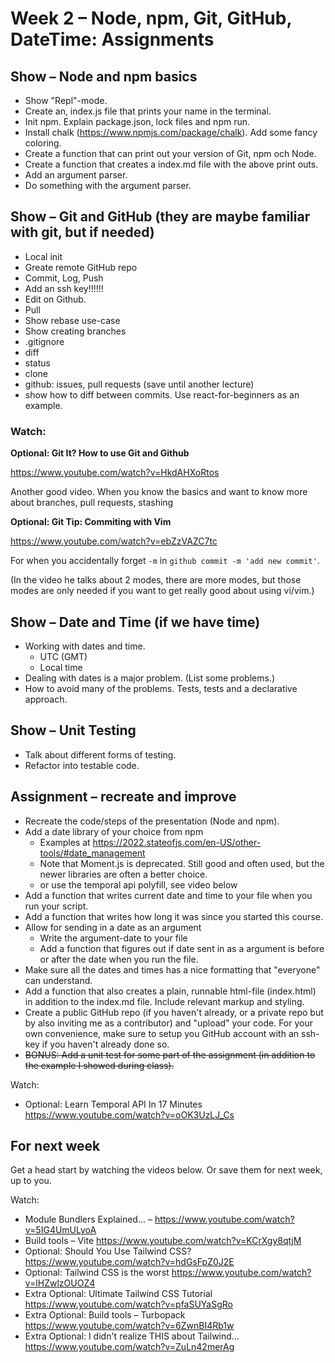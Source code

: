 # Week 2 – Node, npm, Git, GitHub, DateTime: Assignments

## Show – Node and npm basics

* Show "Repl"-mode.
* Create an, index.js file that prints your name in the terminal.
* Init npm. Explain package.json, lock files and npm run.
* Install chalk (https://www.npmjs.com/package/chalk). Add some fancy coloring.
* Create a function that can print out your version of Git, npm och Node.
* Create a function that creates a index.md file with the above print outs.
* Add an argument parser.
* Do something with the argument parser.

## Show – Git and GitHub (they are maybe familiar with git, but if needed)

* Local init
* Greate remote GitHub repo
* Commit, Log, Push
* Add an ssh key!!!!!!
* Edit on Github.
* Pull
* Show rebase use-case
* Show creating branches
* .gitignore
* diff
* status
* clone
* github: issues, pull requests (save until another lecture)
* show how to diff between commits. Use react-for-beginners as an example.

### Watch:

**Optional: Git It? How to use Git and Github**

https://www.youtube.com/watch?v=HkdAHXoRtos

Another good video. When you know the basics and want to know more about
branches, pull requests, stashing

**Optional: Git Tip: Commiting with Vim**

https://www.youtube.com/watch?v=ebZzVAZC7tc

For when you accidentally forget `-m` in `github commit -m 'add new commit'`.

(In the video he talks about 2 modes, there are more modes, but those modes are
only needed if you want to get really good about using vi/vim.)

## Show – Date and Time (if we have time)

* Working with dates and time.
    - UTC (GMT)
    - Local time
* Dealing with dates is a major problem. (List some problems.)
* How to avoid many of the problems. Tests, tests and a declarative approach.

## Show – Unit Testing

* Talk about different forms of testing.
* Refactor into testable code.

## Assignment – recreate and improve

* Recreate the code/steps of the presentation (Node and npm).
* Add a date library of your choice from npm
    * Examples at https://2022.stateofjs.com/en-US/other-tools/#date_management
    * Note that Moment.js is deprecated. Still good and often used, but the
      newer libraries are often a better choice.
    * or use the temporal api polyfill, see video below
* Add a function that writes current date and time to your file when you run
  your script.
* Add a function that writes how long it was since you started this course.
* Allow for sending in a date as an argument
    - Write the argument-date to your file
    - Add a function that figures out if date sent in as a argument is before or
      after the date when you run the file.
* Make sure all the dates and times has a nice formatting that "everyone" can
  understand.
* Add a function that also creates a plain, runnable html-file (index.html) in
  addition to the index.md file. Include relevant markup and styling.
* Create a public GitHub repo (if you haven't already, or a private repo but by
  also inviting me as a contributor) and "upload" your code. For your own
  convenience, make sure to setup you GitHub account with an ssh-key if you
  haven't already done so.
* ~~BONUS: Add a unit test for some part of the assignment (in addition to the example I
  showed during class).~~

Watch:
* Optional: Learn Temporal API In 17 Minutes https://www.youtube.com/watch?v=oOK3UzLJ_Cs

## For next week

Get a head start by watching the videos below. Or save them for next week, up to
you.

Watch:

* Module Bundlers Explained... – https://www.youtube.com/watch?v=5IG4UmULyoA
* Build tools – Vite https://www.youtube.com/watch?v=KCrXgy8qtjM
* Optional: Should You Use Tailwind CSS?  https://www.youtube.com/watch?v=hdGsFpZ0J2E
* Optional: Tailwind CSS is the worst https://www.youtube.com/watch?v=lHZwlzOUOZ4
* Extra Optional: Ultimate Tailwind CSS Tutorial https://www.youtube.com/watch?v=pfaSUYaSgRo
* Extra Optional: Build tools – Turbopack https://www.youtube.com/watch?v=6ZwnBI4Rb1w
* Extra Optional: I didn't realize THIS about Tailwind... https://www.youtube.com/watch?v=ZuLn42merAg
